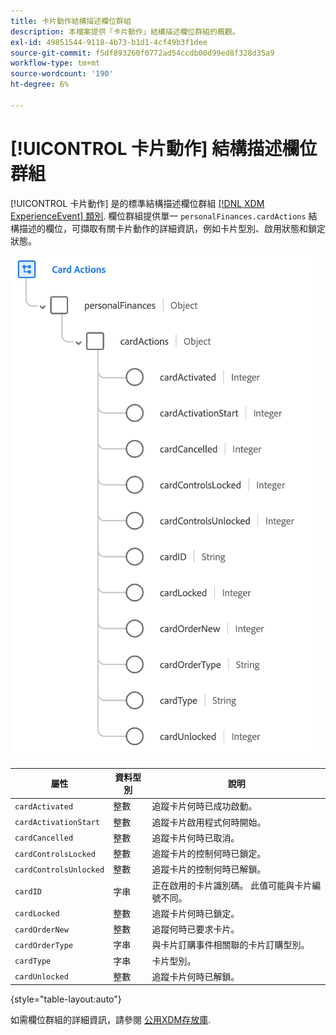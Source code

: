 ```yaml
---
title: 卡片動作結構描述欄位群組
description: 本檔案提供「卡片動作」結構描述欄位群組的概觀。
exl-id: 49851544-9118-4b73-b1d1-4cf49b3f1dee
source-git-commit: f5df893260f0772ad54ccdb00d99ed8f328d35a9
workflow-type: tm+mt
source-wordcount: '190'
ht-degree: 6%

---
```


# [!UICONTROL 卡片動作] 結構描述欄位群組

[!UICONTROL 卡片動作] 是的標準結構描述欄位群組 [[!DNL XDM ExperienceEvent] 類別](../../classes/experienceevent.md). 欄位群組提供單一 `personalFinances.cardActions` 結構描述的欄位，可擷取有關卡片動作的詳細資訊，例如卡片型別、啟用狀態和鎖定狀態。

![](../../images/field-groups/card-actions.png)

| 屬性 | 資料型別 | 說明 |
| --- | --- | --- |
| `cardActivated` | 整數 | 追蹤卡片何時已成功啟動。 |
| `cardActivationStart` | 整數 | 追蹤卡片啟用程式何時開始。 |
| `cardCancelled` | 整數 | 追蹤卡片何時已取消。 |
| `cardControlsLocked` | 整數 | 追蹤卡片的控制何時已鎖定。 |
| `cardControlsUnlocked` | 整數 | 追蹤卡片的控制何時已解鎖。 |
| `cardID` | 字串 | 正在啟用的卡片識別碼。 此值可能與卡片編號不同。 |
| `cardLocked` | 整數 | 追蹤卡片何時已鎖定。 |
| `cardOrderNew` | 整數 | 追蹤何時已要求卡片。 |
| `cardOrderType` | 字串 | 與卡片訂購事件相關聯的卡片訂購型別。 |
| `cardType` | 字串 | 卡片型別。 |
| `cardUnlocked` | 整數 | 追蹤卡片何時已解鎖。 |

{style="table-layout:auto"}

如需欄位群組的詳細資訊，請參閱 [公用XDM存放庫](https://github.com/adobe/xdm/blob/master/docs/reference/fieldgroups/experience-event/experienceevent-card-actions.schema.json).
